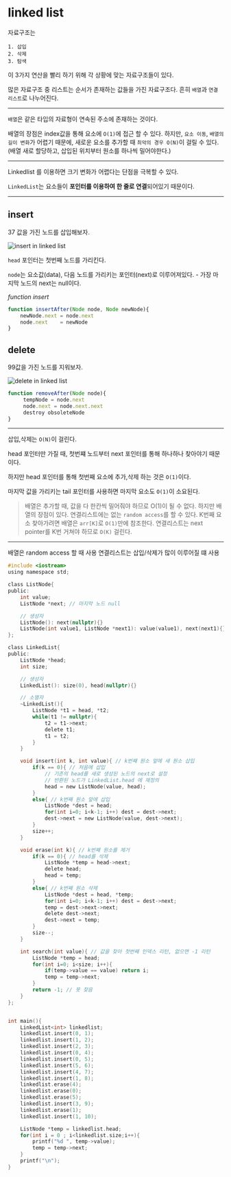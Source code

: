 # linked list

자료구조는

	1. 삽입
	2. 삭제
	3. 탐색

이 3가지 연산을 빨리 하기 위해 각 상황에 맞는 자료구조들이 있다.

많은 자료구조 중 리스트는 순서가 존재하는 값들을 가진 자료구조다. 흔히 `배열`과 `연결 리스트`로 나누어진다.


---


`배열`은 같은 타입의 자료형이 연속된 주소에 존재하는 것이다.

배열의 장점은 index값을 통해 요소에 `O(1)`에 접근 할 수 있다. 하지만, `요소 이동`, `배열의 길이 변화`가 어렵기 때문에, 새로운 요소를 추가할 때 `최악의 경우 O(N)`이 걸릴 수 있다. (배열 새로 할당하고, 삽입된 위치부터 원소를 하나씩 밀어야한다.)


---


Linkedlist 를 이용하면 크기 변화가 어렵다는 단점을 극복할 수 있다.

`LinkedList`는 요소들이 **포인터를 이용하여 한 줄로 연결**되어있기 때문이다.

---


## insert

37 값을 가진 노드를 삽입해보자.

![insert in linked list](https://upload.wikimedia.org/wikipedia/commons/thumb/4/4b/CPT-LinkedLists-addingnode.svg/474px-CPT-LinkedLists-addingnode.svg.png)

`head` 포인터는 첫번째 노드를 가리킨다.

`node`는 요소값(data), 다음 노드를 가리키는 포인터(next)로 이루어져있다.
	- 가장 마지막 노드의 next는 null이다.

*function insert*

```javascript
function insertAfter(Node node, Node newNode){
	newNode.next = node.next
	node.next    = newNode
}
```

## delete

99값을 가진 노드를 지워보자.

![delete in linked list](https://upload.wikimedia.org/wikipedia/commons/thumb/d/d4/CPT-LinkedLists-deletingnode.svg/380px-CPT-LinkedLists-deletingnode.svg.png)

```javascript
function removeAfter(Node node){
     tempNode = node.next
     node.next = node.next.next
     destroy obsoleteNode
}
```

---

삽입,삭제는 `O(N)`이 걸린다.

head 포인터만 가질 때, 첫번쨰 노드부터 next 포인터를 통해 하나하나 찾아야기 때문이다.

하지만 head 포인터를 통해 첫번째 요소에 추가,삭제 하는 것은 `O(1)`이다.

마지막 값을 가리키는 tail 포인터를 사용하면 마지막 요소도 `O(1)`이 소요된다.

> 배열은 추가할 때, 값을 다 한칸씩 밀어줘야 하므로 O(1)이 될 수 없다.
> 하지만 배열의 장점이 있다. 연결리스트에는 없는 `random access`를 할 수 있다.
> K번째 요소 찾아가려면 배열은 `arr[K]`로 `O(1)`만에 참조한다.
> 연결리스트는 next pointer를 K번 거쳐야 하므로 `O(K)` 걸린다.

---

배열은 random access 할 때 사용
연결리스트는 삽입/삭제가 많이 이루어질 떄 사용

```C
#include <iostream>
using namespace std;

class ListNode{
public:
    int value;
    ListNode *next; // 마지막 노드 null

    // 생성자
    ListNode(): next(nullptr){}
    ListNode(int value1, ListNode *next1): value(value1), next(next1){}
};

class LinkedList{
public:
    ListNode *head;
    int size;

    // 생성자
    LinkedList(): size(0), head(nullptr){}

    // 소멸자
    ~LinkedList(){
        ListNode *t1 = head, *t2;
        while(t1 != nullptr){
            t2 = t1->next;
            delete t1;
            t1 = t2;
        }
    }

    void insert(int k, int value){ // k번째 원소 앞에 새 원소 삽입
        if(k == 0){ // 처음에 삽입
            // 기존의 head를 새로 생성된 노드의 next로 설정
            // 반환된 노드가 LinkedList.head 에 재정의
            head = new ListNode(value, head);
        }
        else{ // k번째 원소 앞에 삽입
            ListNode *dest = head;
            for(int i=0; i<k-1; i++) dest = dest->next;
            dest->next = new ListNode(value, dest->next);
        }
        size++;
    }

    void erase(int k){ // k번째 원소를 제거
        if(k == 0){ // head를 삭제
            ListNode *temp = head->next;
            delete head;
            head = temp;
        }
        else{ // k번째 원소 삭제
            ListNode *dest = head, *temp;
            for(int i=0; i<k-1; i++) dest = dest->next;
            temp = dest->next->next;
            delete dest->next;
            dest->next = temp;
        }
        size--;
    }

    int search(int value){ // 값을 찾아 첫번째 인덱스 리턴, 없으면 -1 리턴
        ListNode *temp = head;
        for(int i=0; i<size; i++){
            if(temp->value == value) return i;
            temp = temp->next;
        }
        return -1; // 못 찾음
    }
};


int main(){
    LinkedList<int> linkedlist;
    linkedlist.insert(0, 1);
    linkedlist.insert(1, 2);
    linkedlist.insert(2, 3);
    linkedlist.insert(0, 4);
    linkedlist.insert(0, 5);
    linkedlist.insert(5, 6);
    linkedlist.insert(4, 7);
    linkedlist.insert(1, 8);
    linkedlist.erase(4);
    linkedlist.erase(0);
    linkedlist.erase(5);
    linkedlist.insert(3, 9);
    linkedlist.erase(1);
    linkedlist.insert(1, 10);

    ListNode *temp = linkedlist.head;
    for(int i = 0 ; i<linkedlist.size;i++){
        printf("%d ", temp->value);
        temp = temp->next;
    }
    printf("\n");
}

```
